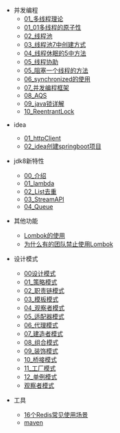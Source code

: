 
[//]: # "并发编程"
- 并发编程
  - [01_多线程理论](java/并发编程/01多线程的理论.md)
  - [01_01多线程的原子性](java/并发编程/01.0多线程原子性.md)
  - [02_线程池](java/并发编程/02线程池.md)  
  - [03_线程池7中创建方式](java/并发编程/03线程池7中创建方式.md)
  - [04_线程休眠的5中方法](java/并发编程/04线程休眠的5中方法.md)
  - [05_线程协助](java/并发编程/05线程协助.md)
  - [05_阻塞一个线程的方法](java/并发编程/05阻塞一个线程的方法.md)
  - [06_synchronized的使用](java/并发编程/06synchronized的使用.md)
  - [07_并发编程框架](java/并发编程/07并发编程框架.md)
  - [08_AQS](java/并发编程/08AQS.md)
  - [09_java锁详解](java/并发编程/09java锁详解.md)
  - [10_ReentrantLock](java/并发编程/10ReentrantLock.md)


[//]: # "idea相关的内容"
- idea
  - [01_httpClient](java/idea/01httpClient.md)
  - [02_idea创建springboot项目](java/idea/02idea创建springboot项目.md)

- jdk8新特性
  - [00_介绍](java/jdk/00介绍.md)
  - [01_lambda](java/jdk/01lambda.md)
  - [02_List去重](java/jdk/02List去重.md)
  - [03_StreamAPI](java/jdk/03StreamAPI.md)
  - [04_Queue](java/jdk/04Queue.md)

[//]: # "其他功能"
- 其他功能
  - [Lombok的使用](java/其他/Lombok.md)
  - [为什么有的团队禁止使用Lombok](java/其他/禁止使用Lombok.md)

- 设计模式
  - [00设计模式](java/设计模式/00快速记住23种设计模式.md)
  - [01_策略模式](java/设计模式/01策略模式.md)
  - [02_职责链模式](java/设计模式/02职责链模式.md)
  - [03_模板模式](java/设计模式/03模板模式.md)
  - [04_观察者模式](java/设计模式/04观察者模式.md)
  - [05_适配器模式](java/设计模式/05适配器模式.md)
  - [06_代理模式](java/设计模式/06代理模式.md)
  - [07_建造者模式](java/设计模式/07建造者模式.md)
  - [08_组合模式](java/设计模式/08组合模式.md)
  - [09_装饰模式](java/设计模式/09装饰模式.md)
  - [10_桥接模式](java/设计模式/10桥接模式.md)
  - [11_工厂模式](java/设计模式/11工厂模式.md)
  - [12_单例模式](java/设计模式/12单例模式.md)
  - [观察者模式](java/设计模式/观察者模式.md)

- 工具
  - [16个Redis常见使用场景](java/工具/redis.md)
  - [maven](java/工具/maven.md)